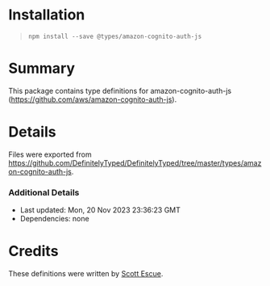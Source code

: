 # Installation
> `npm install --save @types/amazon-cognito-auth-js`

# Summary
This package contains type definitions for amazon-cognito-auth-js (https://github.com/aws/amazon-cognito-auth-js).

# Details
Files were exported from https://github.com/DefinitelyTyped/DefinitelyTyped/tree/master/types/amazon-cognito-auth-js.

### Additional Details
 * Last updated: Mon, 20 Nov 2023 23:36:23 GMT
 * Dependencies: none

# Credits
These definitions were written by [Scott Escue](https://github.com/scottescue).
